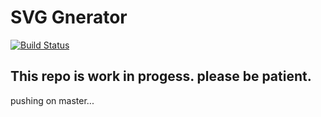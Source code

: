 # SVG Gnerator
[![Build Status](https://travis-ci.org/finekost/generative-svg.svg?branch=master)](https://travis-ci.org/finekost/generative-svg)

## This repo is work in progess. please be patient.
pushing on master...
